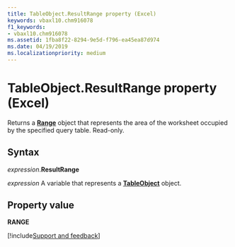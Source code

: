 ```yaml
---
title: TableObject.ResultRange property (Excel)
keywords: vbaxl10.chm916078
f1_keywords:
- vbaxl10.chm916078
ms.assetid: 1fba8f22-8294-9e5d-f796-ea45ea87d974
ms.date: 04/19/2019
ms.localizationpriority: medium
---
```



# TableObject.ResultRange property (Excel)

Returns a **[Range](Excel.Range(object).md)** object that represents the area of the worksheet occupied by the specified query table. Read-only.


## Syntax

_expression_.**ResultRange**

_expression_ A variable that represents a **[TableObject](Excel.tableobject.md)** object.


## Property value

**RANGE**



[!include[Support and feedback](~/includes/feedback-boilerplate.md)]